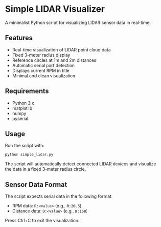 # Simple LIDAR Visualizer

A minimalist Python script for visualizing LIDAR sensor data in real-time.

## Features

- Real-time visualization of LIDAR point cloud data
- Fixed 3-meter radius display
- Reference circles at 1m and 2m distances
- Automatic serial port detection
- Displays current RPM in title
- Minimal and clean visualization

## Requirements

- Python 3.x
- matplotlib
- numpy
- pyserial

## Usage

Run the script with:

```bash
python simple_lidar.py
```

The script will automatically detect connected LIDAR devices and visualize the data in a fixed 3-meter radius circle.

## Sensor Data Format

The script expects serial data in the following format:

- RPM data: `R:<value>` (e.g., `R:20.5`)
- Distance data: `D:<value>` (e.g., `D:150`)

Press Ctrl+C to exit the visualization.
